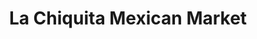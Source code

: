 ---
title: "La Chiquita Mexican Market"
url: /cochranville/la-chiquita-mexican-market/
shop: convenience
---